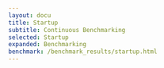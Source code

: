 ```yaml
---
layout: docu
title: Startup
subtitle: Continuous Benchmarking
selected: Startup
expanded: Benchmarking
benchmark: /benchmark_results/startup.html
---
```

